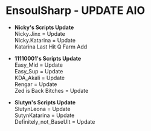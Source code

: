 # EnsoulSharp - UPDATE AIO
  - <b>Nicky's Scripts Update</b><br>
  Nicky.Jinx = Update<br>
  Nicky.Katarina = Update<br>
  Katarina Last Hit Q Farm Add<br>
  
  - <b>11110001's Scripts Update</b><br>
  Easy_Mid = Update<br>
  Easy_Sup = Update<br>
  KDA_Akali = Update<br>
  Rengar = Update<br>
  Zed is Back Bitches = Update<br>

- <b>Slutyn's Scripts Update</b><br>
  SlutynLeona = Update<br>
  SutynKatarina = Update<br>
  Definitely_not_BaseUlt = Update<br>
